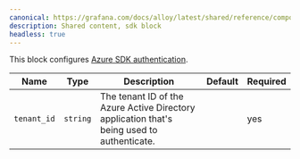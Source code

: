 ```yaml
---
canonical: https://grafana.com/docs/alloy/latest/shared/reference/components/azuread-sdk-block/
description: Shared content, sdk block
headless: true
---
```


This block configures [Azure SDK authentication][sdk-auth].

| Name        | Type     | Description                                                                                | Default | Required |
| ----------- | -------- | ------------------------------------------------------------------------------------------ | ------- | -------- |
| `tenant_id` | `string` | The tenant ID of the Azure Active Directory application that's being used to authenticate. |         | yes      |

[sdk-auth]: https://learn.microsoft.com/en-us/azure/developer/go/azure-sdk-authentication
